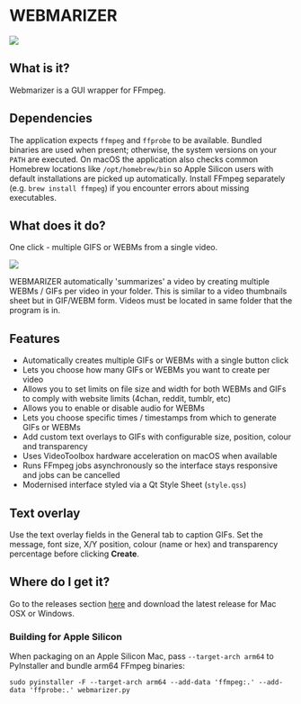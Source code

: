 # WEBMARIZER

![](https://i.imgur.com/3PQKmFq.png)


## What is it?

Webmarizer is a GUI wrapper for FFmpeg.

## Dependencies

The application expects `ffmpeg` and `ffprobe` to be available. Bundled
binaries are used when present; otherwise, the system versions on your `PATH`
are executed. On macOS the application also checks common Homebrew locations
like `/opt/homebrew/bin` so Apple Silicon users with default installations are
picked up automatically. Install FFmpeg separately (e.g. `brew install ffmpeg`)
if you encounter errors about missing executables.

## What does it do?

One click - multiple GIFS or WEBMs from a single video.

![](https://i.imgur.com/cFoMwoj.gif)

WEBMARIZER automatically 'summarizes' a video by creating multiple WEBMs / GIFs per video in your folder. This is similar to a video thumbnails sheet but in GIF/WEBM form. Videos must be located in same folder that the program is in. 

## Features
- Automatically creates multiple GIFs or WEBMs with a single button click
- Lets you choose how many GIFs or WEBMs you want to create per video 
- Allows you to set limits on file size and width for both WEBMs and GIFs to comply with website limits (4chan, reddit, tumblr, etc)
- Allows you to enable or disable audio for WEBMs
- Lets you choose specific times / timestamps from which to generate GIFs or WEBMs
- Add custom text overlays to GIFs with configurable size, position, colour and transparency
- Uses VideoToolbox hardware acceleration on macOS when available
- Runs FFmpeg jobs asynchronously so the interface stays responsive and jobs can be cancelled
- Modernised interface styled via a Qt Style Sheet (`style.qss`)

## Text overlay

Use the text overlay fields in the General tab to caption GIFs. Set the
message, font size, X/Y position, colour (name or hex) and transparency
percentage before clicking **Create**.

## Where do I get it?

Go to the releases section [here](https://github.com/nyavramov/WEBMARIZER/releases) and download the latest release for Mac OSX or Windows.

### Building for Apple Silicon

When packaging on an Apple Silicon Mac, pass `--target-arch arm64` to
PyInstaller and bundle arm64 FFmpeg binaries:

```
sudo pyinstaller -F --target-arch arm64 --add-data 'ffmpeg:.' --add-data 'ffprobe:.' webmarizer.py
```
